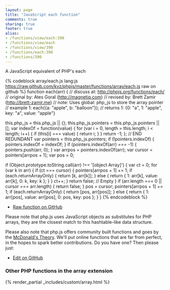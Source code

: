 ```yaml
---
layout: page
title: "JavaScript each function"
comments: true
sharing: true
footer: true
alias:
- /functions/view/each:390
- /functions/view/each
- /functions/view/390
- /functions/each:390
- /functions/390
---
```

<!-- Generated by Rakefile:build -->
A JavaScript equivalent of PHP's each

{% codeblock array/each.js lang:js https://raw.github.com/kvz/phpjs/master/functions/array/each.js raw on github %}
function each(arr) {
  //  discuss at: http://phpjs.org/functions/each/
  // original by: Ates Goral (http://magnetiq.com)
  //  revised by: Brett Zamir (http://brett-zamir.me)
  //        note: Uses global: php_js to store the array pointer
  //   example 1: each({a: "apple", b: "balloon"});
  //   returns 1: {0: "a", 1: "apple", key: "a", value: "apple"}

  this.php_js = this.php_js || {};
  this.php_js.pointers = this.php_js.pointers || [];
  var indexOf = function(value) {
    for (var i = 0, length = this.length; i < length; i++) {
      if (this[i] === value) {
        return i;
      }
    }
    return -1;
  };
  // END REDUNDANT
  var pointers = this.php_js.pointers;
  if (!pointers.indexOf) {
    pointers.indexOf = indexOf;
  }
  if (pointers.indexOf(arr) === -1) {
    pointers.push(arr, 0);
  }
  var arrpos = pointers.indexOf(arr);
  var cursor = pointers[arrpos + 1];
  var pos = 0;

  if (Object.prototype.toString.call(arr) !== '[object Array]') {
    var ct = 0;
    for (var k in arr) {
      if (ct === cursor) {
        pointers[arrpos + 1] += 1;
        if (each.returnArrayOnly) {
          return [k, arr[k]];
        } else {
          return {
            1: arr[k],
            value: arr[k],
            0: k,
            key: k
          };
        }
      }
      ct++;
    }
    return false; // Empty
  }
  if (arr.length === 0 || cursor === arr.length) {
    return false;
  }
  pos = cursor;
  pointers[arrpos + 1] += 1;
  if (each.returnArrayOnly) {
    return [pos, arr[pos]];
  } else {
    return {
      1: arr[pos],
      value: arr[pos],
      0: pos,
      key: pos
    };
  }
}
{% endcodeblock %}

 - [Raw function on GitHub](https://github.com/kvz/phpjs/blob/master/functions/array/each.js)

Please note that php.js uses JavaScript objects as substitutes for PHP arrays, they are 
the closest match to this hashtable-like data structure. 

Please also note that php.js offers community built functions and goes by the 
[McDonald's Theory](https://medium.com/what-i-learned-building/9216e1c9da7d). We'll put online 
functions that are far from perfect, in the hopes to spark better contributions. 
Do you have one? Then please just: 

 - [Edit on GitHub](https://github.com/kvz/phpjs/edit/master/functions/array/each.js)


### Other PHP functions in the array extension
{% render_partial _includes/custom/array.html %}
